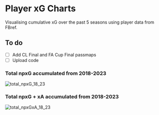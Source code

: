 # Player xG Charts
Visualising cumulative xG over the past 5 seasons using player data from FBref.

## To do
- [ ] Add CL Final and FA Cup Final passmaps
- [ ] Upload code

### Total npxG accumulated from 2018-2023
![total_npxG_18_23](https://github.com/KeilanKenny/Football/assets/115564650/7dc5c1cc-3edd-453a-93f7-4dd4b2e3fcee)

### Total npxG + xA accumulated from 2018-2023
![total_npxGxA_18_23](https://github.com/KeilanKenny/Football/assets/115564650/39339c66-74b2-4adb-8f18-8d5870538b1b)
